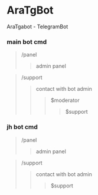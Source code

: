 # AraTgBot
AraTgabot - TelegramBot

### main bot cmd

>/panel
>>admin panel

>/support
>>contact with bot admin
>>>$moderator
>>>>$support

### jh bot cmd

>/panel
>>admin panel

>/support
>>contact with bot admin
>>>$support
